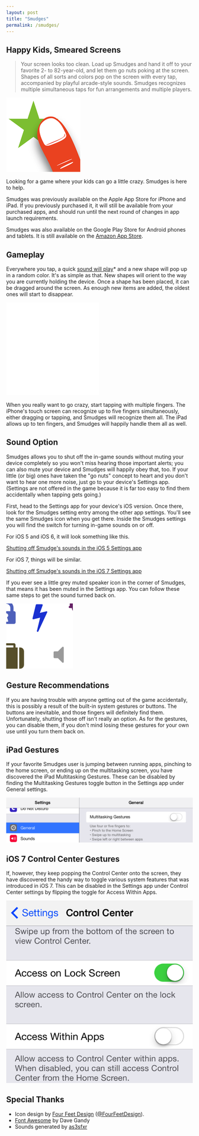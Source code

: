 ```yaml
---
layout: post
title: "Smudges"
permalink: /smudges/
---
```


## Happy Kids, Smeared Screens

> Your screen looks too clean. Load up Smudges and hand it off to your favorite 2- to 82-year-old, and let them go nuts poking at the screen.
> Shapes of all sorts and colors pop on the screen with every tap, accompanied by playful arcade-style sounds. Smudges recognizes multiple simultaneous taps for fun arrangements and multiple players.

![Smudges app icon featuring an orange finger tapping to show a green star.](../images/smudges/icon-200.png)

Looking for a game where your kids can go a little crazy. Smudges is here to help.

Smudges was previously available on the Apple App Store for iPhone and iPad. If you previously purchased it, it will still be available from your purchased apps, and should run until the next round of changes in app launch requirements.

Smudges was also available on the Google Play Store for Android phones and tablets. It is still available on the [Amazon App Store](https://amzn.to/3xsXg8g).

## Gameplay

Everywhere you tap, a quick [sound will play](https://www.patridgedev.com/smudges/#options)* and a new shape will pop up in a random color. It's as simple as that. New shapes will orient to the way you are currently holding the device. Once a shape has been placed, it can be dragged around the screen. As enough new items are added, the oldest ones will start to disappear.

![Smudges, the animated GIF (picture that cursor being your finger, though)](../images/smudges/SmudgesDemo.gif)

When you really want to go crazy, start tapping with multiple fingers. The iPhone's touch screen can recognize up to five fingers simultaneously, either dragging or tapping, and Smudges will recognize them all. The iPad allows up to ten fingers, and Smudges will happily handle them all as well.

## Sound Option

Smudges allows you to shut off the in-game sounds without muting your device completely so you won't miss hearing those important alerts; you can also mute your device and Smudges will happily obey that, too. If your little (or big) ones have taken the "go nuts" concept to heart and you don't want to hear one more noise, just go to your device's Settings app. (Settings are not offered in the game because it is far too easy to find them accidentally when tapping gets going.)

First, head to the Settings app for your device's iOS version. Once there, look for the Smudges setting entry among the other app settings. You'll see the same Smudges icon when you get there. Inside the Smudges settings you will find the switch for turning in-game sounds on or off.

For iOS 5 and iOS 6, it will look something like this.

[Shutting off Smudge's sounds in the iOS 5 Settings app](../images/smudges/iOS5-Shut-Off-Smudges-Sounds.png)

For iOS 7, things will be similar.

[Shutting off Smudge's sounds in the iOS 7 Settings app](../images/smudges/iOS7-Shut-Off-Smudges-Sounds.png)

If you ever see a little grey muted speaker icon in the corner of Smudges, that means it has been muted in the Settings app. You can follow these same steps to get the sound turned back on.

![Smudges muted in the Settings app](../images/smudges/iOS7-Smudges-Muted.png)

## Gesture Recommendations

If you are having trouble with anyone getting out of the game accidentally, this is possibly a result of the built-in system gestures or buttons. The buttons are inevitable, and those fingers will definitely find them. Unfortunately, shutting those off isn't really an option. As for the gestures, you can disable them, if you don't mind losing these gestures for your own use until you turn them back on.

## iPad Gestures

If your favorite Smudges user is jumping between running apps, pinching to the home screen, or ending up on the multitasking screen, you have discovered the iPad Multitasking Gestures. These can be disabled by finding the Multitasking Gestures toggle button in the Settings app under General settings.

![Disable the iPad Multitasking Gestures](../images/smudges/iPad-Multitasking-Gestures-Disable-Toggle.png)

## iOS 7 Control Center Gestures

If, however, they keep popping the Control Center onto the screen, they have discovered the handy way to toggle various system features that was introduced in iOS 7. This can be disabled in the Settings app under Control Center settings by flipping the toggle for Access Within Apps.

![Disable the Control Center Gesture in Apps](../images/smudges/iPhone-Disable-Control-Center-Gesture-Within-Apps.png)

## Special Thanks

* Icon design by [Four Feet Design](https://www.fourfeetdesign.com/) ([@FourFeetDesign](https://twitter.com/FourFeetDesign)).
* [Font Awesome](https://fontawesome.io/) by Dave Gandy
* Sounds generated by [as3sfxr](https://www.superflashbros.net/as3sfxr/)
